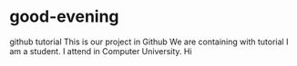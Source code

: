 # good-evening
github tutorial
This is our project in Github
We are containing with tutorial
I am a student.
I attend in Computer University.
Hi
